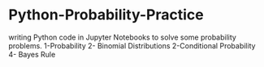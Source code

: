 # Python-Probability-Practice
writing Python code in Jupyter Notebooks to solve some probability problems. 1-Probability 2- Binomial Distributions 2-Conditional Probability 4- Bayes Rule

